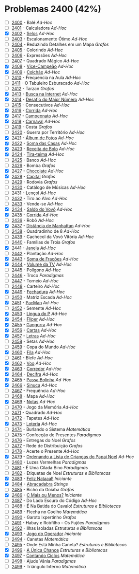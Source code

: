 # Problemas 2400 (42%)

- [ ]  [2400](https://www.beecrowd.com.br/judge/pt/problems/view/2400) - Balé *Ad-Hoc*
- [ ]  [2401](https://www.beecrowd.com.br/judge/pt/problems/view/2401) - Calculadora *Ad-Hoc*
- [x]  [2402](https://www.beecrowd.com.br/judge/pt/problems/view/2402) - [Selos](https://github.com/potigol/beecrowd/blob/master/src/2400/2402.poti) *Ad-Hoc*
- [ ]  [2403](https://www.beecrowd.com.br/judge/pt/problems/view/2403) - Escalonamento Ótimo *Ad-Hoc*
- [ ]  [2404](https://www.beecrowd.com.br/judge/pt/problems/view/2404) - Reduzindo Detalhes em um Mapa *Grafos*
- [ ]  [2405](https://www.beecrowd.com.br/judge/pt/problems/view/2405) - Colorindo *Ad-Hoc*
- [ ]  [2406](https://www.beecrowd.com.br/judge/pt/problems/view/2406) - Expressões *Ad-Hoc*
- [ ]  [2407](https://www.beecrowd.com.br/judge/pt/problems/view/2407) - Quadrado Mágico *Ad-Hoc*
- [x]  [2408](https://www.beecrowd.com.br/judge/pt/problems/view/2408) - [Vice-Campeão](https://github.com/potigol/beecrowd/blob/master/src/2400/2408.poti) *Ad-Hoc*
- [x]  [2409](https://www.beecrowd.com.br/judge/pt/problems/view/2409) - [Colchão](https://github.com/potigol/beecrowd/blob/master/src/2400/2409.poti) *Ad-Hoc*
- [ ]  [2410](https://www.beecrowd.com.br/judge/pt/problems/view/2410) - Frequencia na Aula *Ad-Hoc*
- [ ]  [2411](https://www.beecrowd.com.br/judge/pt/problems/view/2411) - O Tabuleiro Esburacado *Ad-Hoc*
- [ ]  [2412](https://www.beecrowd.com.br/judge/pt/problems/view/2412) - Tarzan *Grafos*
- [x]  [2413](https://www.beecrowd.com.br/judge/pt/problems/view/2413) - [Busca na Internet](https://github.com/potigol/beecrowd/blob/master/src/2400/2413.poti) *Ad-Hoc*
- [x]  [2414](https://www.beecrowd.com.br/judge/pt/problems/view/2414) - [Desafio do Maior Número](https://github.com/potigol/beecrowd/blob/master/src/2400/2414.poti) *Ad-Hoc*
- [ ]  [2415](https://www.beecrowd.com.br/judge/pt/problems/view/2415) - Consecutivos *Ad-Hoc*
- [x]  [2416](https://www.beecrowd.com.br/judge/pt/problems/view/2416) - [Corrida](https://github.com/potigol/beecrowd/blob/master/src/2400/2416.poti) *Ad-Hoc*
- [x]  [2417](https://www.beecrowd.com.br/judge/pt/problems/view/2417) - [Campeonato](https://github.com/potigol/beecrowd/blob/master/src/2400/2417.poti) *Ad-Hoc*
- [x]  [2418](https://www.beecrowd.com.br/judge/pt/problems/view/2418) - [Carnaval](https://github.com/potigol/beecrowd/blob/master/src/2400/2418.poti) *Ad-Hoc*
- [ ]  [2419](https://www.beecrowd.com.br/judge/pt/problems/view/2419) - Costa *Grafos*
- [ ]  [2420](https://www.beecrowd.com.br/judge/pt/problems/view/2420) - Guerra por Território *Ad-Hoc*
- [x]  [2421](https://www.beecrowd.com.br/judge/pt/problems/view/2421) - [Álbum de Fotos](https://github.com/potigol/beecrowd/blob/master/src/2400/2421.poti) *Ad-Hoc*
- [x]  [2422](https://www.beecrowd.com.br/judge/pt/problems/view/2422) - [Soma das Casas](https://github.com/potigol/beecrowd/blob/master/src/2400/2422.poti) *Ad-Hoc*
- [x]  [2423](https://www.beecrowd.com.br/judge/pt/problems/view/2423) - [Receita de Bolo](https://github.com/potigol/beecrowd/blob/master/src/2400/2423.poti) *Ad-Hoc*
- [x]  [2424](https://www.beecrowd.com.br/judge/pt/problems/view/2424) - [Tira-teima](https://github.com/potigol/beecrowd/blob/master/src/2400/2424.poti) *Ad-Hoc*
- [ ]  [2425](https://www.beecrowd.com.br/judge/pt/problems/view/2425) - Banco *Ad-Hoc*
- [ ]  [2426](https://www.beecrowd.com.br/judge/pt/problems/view/2426) - Bomba *Grafos*
- [x]  [2427](https://www.beecrowd.com.br/judge/pt/problems/view/2427) - [Chocolate](https://github.com/potigol/beecrowd/blob/master/src/2400/2427.poti) *Ad-Hoc*
- [x]  [2428](https://www.beecrowd.com.br/judge/pt/problems/view/2428) - [Capital](https://github.com/potigol/beecrowd/blob/master/src/2400/2428.poti) *Grafos*
- [ ]  [2429](https://www.beecrowd.com.br/judge/pt/problems/view/2429) - Rodovia *Grafos*
- [ ]  [2430](https://www.beecrowd.com.br/judge/pt/problems/view/2430) - Catálogo de Músicas *Ad-Hoc*
- [ ]  [2431](https://www.beecrowd.com.br/judge/pt/problems/view/2431) - Lençol *Ad-Hoc*
- [ ]  [2432](https://www.beecrowd.com.br/judge/pt/problems/view/2432) - Tiro ao Alvo *Ad-Hoc*
- [ ]  [2433](https://www.beecrowd.com.br/judge/pt/problems/view/2433) - Vende-se *Ad-Hoc*
- [x]  [2434](https://www.beecrowd.com.br/judge/pt/problems/view/2434) - [Saldo do Vovô](https://github.com/potigol/beecrowd/blob/master/src/2400/2434.poti) *Ad-Hoc*
- [x]  [2435](https://www.beecrowd.com.br/judge/pt/problems/view/2435) - [Corrida](https://github.com/potigol/beecrowd/blob/master/src/2400/2435.poti) *Ad-Hoc*
- [ ]  [2436](https://www.beecrowd.com.br/judge/pt/problems/view/2436) - Robô *Ad-Hoc*
- [x]  [2437](https://www.beecrowd.com.br/judge/pt/problems/view/2437) - [Distância de Manhattan](https://github.com/potigol/beecrowd/blob/master/src/2400/2437.poti) *Ad-Hoc*
- [ ]  [2438](https://www.beecrowd.com.br/judge/pt/problems/view/2438) - Quadradinho de 8 *Ad-Hoc*
- [ ]  [2439](https://www.beecrowd.com.br/judge/pt/problems/view/2439) - Cachecol da Vovó Vitória *Ad-Hoc*
- [ ]  [2440](https://www.beecrowd.com.br/judge/pt/problems/view/2440) - Famílias de Troia *Grafos*
- [x]  [2441](https://www.beecrowd.com.br/judge/pt/problems/view/2441) - [Janela](https://github.com/potigol/beecrowd/blob/master/src/2400/2441.poti) *Ad-Hoc*
- [ ]  [2442](https://www.beecrowd.com.br/judge/pt/problems/view/2442) - Plantação *Ad-Hoc*
- [x]  [2443](https://www.beecrowd.com.br/judge/pt/problems/view/2443) - [Soma de Frações](https://github.com/potigol/beecrowd/blob/master/src/2400/2443.poti) *Ad-Hoc*
- [x]  [2444](https://www.beecrowd.com.br/judge/pt/problems/view/2444) - [Volume da TV](https://github.com/potigol/beecrowd/blob/master/src/2400/2444.poti) *Ad-Hoc*
- [ ]  [2445](https://www.beecrowd.com.br/judge/pt/problems/view/2445) - Polígono *Ad-Hoc*
- [ ]  [2446](https://www.beecrowd.com.br/judge/pt/problems/view/2446) - Troco *Paradigmas*
- [ ]  [2447](https://www.beecrowd.com.br/judge/pt/problems/view/2447) - Torneio *Ad-Hoc*
- [ ]  [2448](https://www.beecrowd.com.br/judge/pt/problems/view/2448) - Carteiro *Ad-Hoc*
- [x]  [2449](https://www.beecrowd.com.br/judge/pt/problems/view/2449) - [Fechadura](https://github.com/potigol/beecrowd/blob/master/src/2400/2449.poti) *Ad-Hoc*
- [ ]  [2450](https://www.beecrowd.com.br/judge/pt/problems/view/2450) - Matriz Escada *Ad-Hoc*
- [x]  [2451](https://www.beecrowd.com.br/judge/pt/problems/view/2451) - [PacMan](https://github.com/potigol/beecrowd/blob/master/src/2400/2451.poti) *Ad-Hoc*
- [ ]  [2452](https://www.beecrowd.com.br/judge/pt/problems/view/2452) - Semente *Ad-Hoc*
- [x]  [2453](https://www.beecrowd.com.br/judge/pt/problems/view/2453) - [Língua do P](https://github.com/potigol/beecrowd/blob/master/src/2400/2453.poti) *Ad-Hoc*
- [x]  [2454](https://www.beecrowd.com.br/judge/pt/problems/view/2454) - [Flíper](https://github.com/potigol/beecrowd/blob/master/src/2400/2454.poti) *Ad-Hoc*
- [x]  [2455](https://www.beecrowd.com.br/judge/pt/problems/view/2455) - [Gangorra](https://github.com/potigol/beecrowd/blob/master/src/2400/2455.poti) *Ad-Hoc*
- [x]  [2456](https://www.beecrowd.com.br/judge/pt/problems/view/2456) - [Cartas](https://github.com/potigol/beecrowd/blob/master/src/2400/2456.poti) *Ad-Hoc*
- [x]  [2457](https://www.beecrowd.com.br/judge/pt/problems/view/2457) - [Letras](https://github.com/potigol/beecrowd/blob/master/src/2400/2457.poti) *Ad-Hoc*
- [ ]  [2458](https://www.beecrowd.com.br/judge/pt/problems/view/2458) - Setas *Ad-Hoc*
- [ ]  [2459](https://www.beecrowd.com.br/judge/pt/problems/view/2459) - Copa do Mundo *Ad-Hoc*
- [x]  [2460](https://www.beecrowd.com.br/judge/pt/problems/view/2460) - [Fila](https://github.com/potigol/beecrowd/blob/master/src/2400/2460.poti) *Ad-Hoc*
- [ ]  [2461](https://www.beecrowd.com.br/judge/pt/problems/view/2461) - Blefe *Ad-Hoc*
- [x]  [2462](https://www.beecrowd.com.br/judge/pt/problems/view/2462) - [Voo](https://github.com/potigol/beecrowd/blob/master/src/2400/2462.poti) *Ad-Hoc*
- [x]  [2463](https://www.beecrowd.com.br/judge/pt/problems/view/2463) - [Corredor](https://github.com/potigol/beecrowd/blob/master/src/2400/2463.poti) *Ad-Hoc*
- [x]  [2464](https://www.beecrowd.com.br/judge/pt/problems/view/2464) - [Decifra](https://github.com/potigol/beecrowd/blob/master/src/2400/2464.poti) *Ad-Hoc*
- [x]  [2465](https://www.beecrowd.com.br/judge/pt/problems/view/2465) - [Passa Bolinha](https://github.com/potigol/beecrowd/blob/master/src/2400/2465.poti) *Ad-Hoc*
- [x]  [2466](https://www.beecrowd.com.br/judge/pt/problems/view/2466) - [Sinuca](https://github.com/potigol/beecrowd/blob/master/src/2400/2466.poti) *Ad-Hoc*
- [ ]  [2467](https://www.beecrowd.com.br/judge/pt/problems/view/2467) - Frequência *Ad-Hoc*
- [ ]  [2468](https://www.beecrowd.com.br/judge/pt/problems/view/2468) - Mapa *Ad-Hoc*
- [x]  [2469](https://www.beecrowd.com.br/judge/pt/problems/view/2469) - [Notas](https://github.com/potigol/beecrowd/blob/master/src/2400/2469.poti) *Ad-Hoc*
- [ ]  [2470](https://www.beecrowd.com.br/judge/pt/problems/view/2470) - Jogo da Memória *Ad-Hoc*
- [ ]  [2471](https://www.beecrowd.com.br/judge/pt/problems/view/2471) - Quadrado *Ad-Hoc*
- [ ]  [2472](https://www.beecrowd.com.br/judge/pt/problems/view/2472) - Tapetes *Ad-Hoc*
- [x]  [2473](https://www.beecrowd.com.br/judge/pt/problems/view/2473) - [Loteria](https://github.com/potigol/beecrowd/blob/master/src/2400/2473.poti) *Ad-Hoc*
- [ ]  [2474](https://www.beecrowd.com.br/judge/pt/problems/view/2474) - Burlando o Sistema *Matemática*
- [ ]  [2475](https://www.beecrowd.com.br/judge/pt/problems/view/2475) - Confecção de Presentes *Paradigmas*
- [ ]  [2476](https://www.beecrowd.com.br/judge/pt/problems/view/2476) - Entregas do Noel *Grafos*
- [ ]  [2477](https://www.beecrowd.com.br/judge/pt/problems/view/2477) - Rede de Distribuição *Grafos*
- [ ]  [2478](https://www.beecrowd.com.br/judge/pt/problems/view/2478) - Acerte o Presente *Ad-Hoc*
- [x]  [2479](https://www.beecrowd.com.br/judge/pt/problems/view/2479) - [Ordenando a Lista de Crianças do Papai Noel](https://github.com/potigol/beecrowd/blob/master/src/2400/2479.poti) *Ad-Hoc*
- [ ]  [2480](https://www.beecrowd.com.br/judge/pt/problems/view/2480) - Luzes Vermelhas *Paradigmas*
- [ ]  [2481](https://www.beecrowd.com.br/judge/pt/problems/view/2481) - É Uma Cilada Bino *Paradigmas*
- [ ]  [2482](https://www.beecrowd.com.br/judge/pt/problems/view/2482) - Etiquetas de Noel *Estruturas e Bibliotecas*
- [x]  [2483](https://www.beecrowd.com.br/judge/pt/problems/view/2483) - [Feliz Nataaal!](https://github.com/potigol/beecrowd/blob/master/src/2400/2483.poti) *Iniciante*
- [x]  [2484](https://www.beecrowd.com.br/judge/pt/problems/view/2484) - [Abracadabra](https://github.com/potigol/beecrowd/blob/master/src/2400/2484.poti) *Strings*
- [ ]  [2485](https://www.beecrowd.com.br/judge/pt/problems/view/2485) - Bicho da Goiaba *Grafos*
- [x]  [2486](https://www.beecrowd.com.br/judge/pt/problems/view/2486) - [C Mais ou Menos?](https://github.com/potigol/beecrowd/blob/master/src/2400/2486.poti) *Iniciante*
- [ ]  [2487](https://www.beecrowd.com.br/judge/pt/problems/view/2487) - Do Lado Escuro do Código *Ad-Hoc*
- [ ]  [2488](https://www.beecrowd.com.br/judge/pt/problems/view/2488) - É Na Batida do Cavalo! *Estruturas e Bibliotecas*
- [ ]  [2489](https://www.beecrowd.com.br/judge/pt/problems/view/2489) - Flecha no Coelho *Matemática*
- [ ]  [2490](https://www.beecrowd.com.br/judge/pt/problems/view/2490) - Garoto Ixpertinho *Grafos*
- [ ]  [2491](https://www.beecrowd.com.br/judge/pt/problems/view/2491) - Habay e Robfilho – Os Fujões *Paradigmas*
- [ ]  [2492](https://www.beecrowd.com.br/judge/pt/problems/view/2492) - Ilhas Isoladas *Estruturas e Bibliotecas*
- [x]  [2493](https://www.beecrowd.com.br/judge/pt/problems/view/2493) - [Jogo do Operador](https://github.com/potigol/beecrowd/blob/master/src/2400/2493.poti) *Iniciante*
- [ ]  [2494](https://www.beecrowd.com.br/judge/pt/problems/view/2494) - Canetas *Matemática*
- [ ]  [2495](https://www.beecrowd.com.br/judge/pt/problems/view/2495) - Onde Está Minha Caneta? *Estruturas e Bibliotecas*
- [x]  [2496](https://www.beecrowd.com.br/judge/pt/problems/view/2496) - [A Única Chance](https://github.com/potigol/beecrowd/blob/master/src/2400/2496.poti) *Estruturas e Bibliotecas*
- [x]  [2497](https://www.beecrowd.com.br/judge/pt/problems/view/2497) - [Contando Ciclos](https://github.com/potigol/beecrowd/blob/master/src/2400/2497.poti) *Matemática*
- [ ]  [2498](https://www.beecrowd.com.br/judge/pt/problems/view/2498) - Ajude Vânia *Paradigmas*
- [ ]  [2499](https://www.beecrowd.com.br/judge/pt/problems/view/2499) - Triângulo Interno *Matemática*